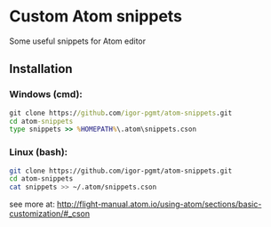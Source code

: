 # Custom Atom snippets

Some useful snippets for Atom editor

## Installation
### Windows (cmd):
```cmd
git clone https://github.com/igor-pgmt/atom-snippets.git
cd atom-snippets
type snippets >> %HOMEPATH%\.atom\snippets.cson
```

### Linux (bash):
```bash
git clone https://github.com/igor-pgmt/atom-snippets.git
cd atom-snippets
cat snippets >> ~/.atom/snippets.cson
```

see more at: http://flight-manual.atom.io/using-atom/sections/basic-customization/#_cson